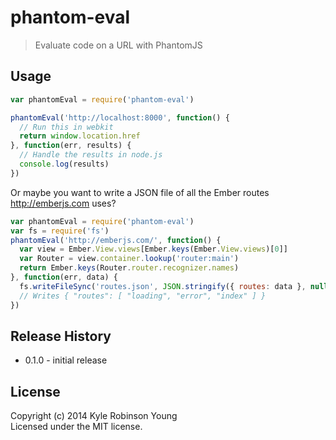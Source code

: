 # phantom-eval

> Evaluate code on a URL with PhantomJS

## Usage

``` js
var phantomEval = require('phantom-eval')

phantomEval('http://localhost:8000', function() {
  // Run this in webkit
  return window.location.href
}, function(err, results) {
  // Handle the results in node.js
  console.log(results)
})
```

Or maybe you want to write a JSON file of all the Ember routes http://emberjs.com uses?

``` js
var phantomEval = require('phantom-eval')
var fs = require('fs')
phantomEval('http://emberjs.com/', function() {
  var view = Ember.View.views[Ember.keys(Ember.View.views)[0]]
  var Router = view.container.lookup('router:main')
  return Ember.keys(Router.router.recognizer.names)
}, function(err, data) {
  fs.writeFileSync('routes.json', JSON.stringify({ routes: data }, null, 2))
  // Writes { "routes": [ "loading", "error", "index" ] }
})
```

## Release History

* 0.1.0 - initial release

## License
Copyright (c) 2014 Kyle Robinson Young  
Licensed under the MIT license.
